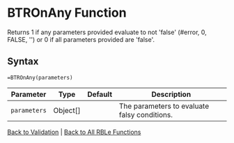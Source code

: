 # BTROnAny Function

Returns 1 if any parameters provided evaluate to not 'false' (#error, 0, FALSE, '') or 0 if all parameters provided are 'false'.

## Syntax

```excel
=BTROnAny(parameters)
```

Parameter | Type | Default | Description
---|---|---|---
`parameters` | Object[] |  | The parameters to evaluate falsy conditions.

[Back to Validation](Readme.md) | [Back to All RBLe Functions](..\RBLe.md#function-documentation)